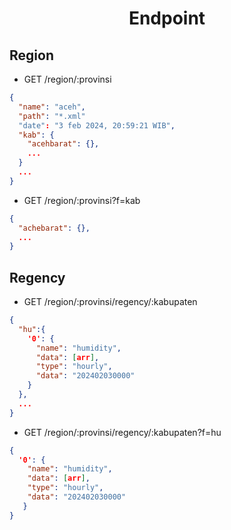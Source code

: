 <h1 align="center">Endpoint</h1>

## Region

-   GET /region/:provinsi

```json
{
  "name": "aceh",
  "path": "*.xml"
  "date": "3 feb 2024, 20:59:21 WIB",
  "kab": {
    "acehbarat": {},
    ...
  }
  ...
}
```

-   GET /region/:provinsi?f=kab

```json
{
  "achebarat": {},
  ...
}
```

## Regency

-   GET /region/:provinsi/regency/:kabupaten

```json
{
  "hu":{
    '0': {
      "name": "humidity",
      "data": [arr],
      "type": "hourly",
      "data": "202402030000"
    }
  },
  ...
}
```

-   GET /region/:provinsi/regency/:kabupaten?f=hu

```json
{
  '0': {
    "name": "humidity",
    "data": [arr],
    "type": "hourly",
    "data": "202402030000"
   }
}
```
